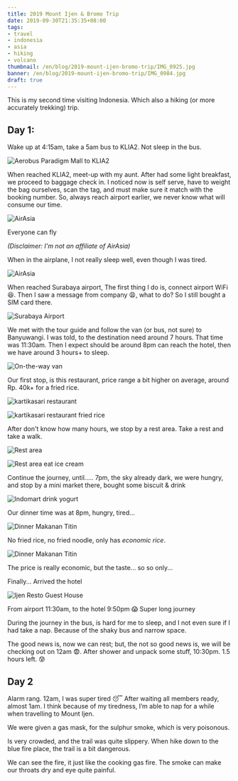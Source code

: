```yaml
---
title: 2019 Mount Ijen & Bromo Trip
date: 2019-09-30T21:35:35+08:00
tags:
- travel
- indonesia
- asia
- hiking
- volcano
thumbnail: /en/blog/2019-mount-ijen-bromo-trip/IMG_0925.jpg
banner: /en/blog/2019-mount-ijen-bromo-trip/IMG_0984.jpg
draft: true
---
```


This is my second time visiting Indonesia. Which also a hiking (or more accurately trekking) trip.

## Day 1:

Wake up at 4:15am, take a 5am bus to KLIA2. Not sleep in the bus.

![Aerobus Paradigm Mall to KLIA2](/en/blog/2019-mount-ijen-bromo-trip/IMG_0441.jpg)

When reached KLIA2, meet-up with my aunt. After had some light breakfast, we proceed to baggage check in. I noticed now is self serve, have to weight the bag ourselves, scan the tag, and must make sure it match with the booking number. So, always reach airport earlier, we never know what will consume our time.

![AirAsia](/en/blog/2019-mount-ijen-bromo-trip/IMG_0449.jpg)

Everyone can fly

_(Disclaimer: I'm not an affiliate of AirAsia)_

When in the airplane, I not really sleep well, even though I was tired.

![AirAsia](/en/blog/2019-mount-ijen-bromo-trip/IMG_0453.jpg)

When reached Surabaya airport, The first thing I do is, connect airport WiFi 😆.
Then I saw a message from company 😩, what to do? So I still bought a SIM card there.

![Surabaya Airport](/en/blog/2019-mount-ijen-bromo-trip/IMG_0455.jpg)

We met with the tour guide and follow the van (or bus, not sure) to Banyuwangi. I was told, to the destination need around 7 hours. That time was 11:30am. Then I expect should be around 8pm can reach the hotel, then we have around 3 hours+ to sleep.

![On-the-way van](/en/blog/2019-mount-ijen-bromo-trip/IMG_0457.jpg)

Our first stop, is this restaurant, price range a bit higher on average, around Rp. 40k+ for a fried rice.

![kartikasari restaurant](/en/blog/2019-mount-ijen-bromo-trip/IMG_0462.jpg)

![kartikasari restaurant fried rice](/en/blog/2019-mount-ijen-bromo-trip/IMG_0461.jpg)

After don't know how many hours, we stop by a rest area. Take a rest and take a walk.

![Rest area](/en/blog/2019-mount-ijen-bromo-trip/IMG_0466.jpg)

![Rest area eat ice cream](/en/blog/2019-mount-ijen-bromo-trip/IMG_0465.JPG)

Continue the journey, until..... 7pm, the sky already dark, we were hungry, and stop by a mini market there, bought some biscuit & drink

![Indomart drink yogurt](/en/blog/2019-mount-ijen-bromo-trip/IMG_0470.JPG)

Our dinner time was at 8pm, hungry, tired...

![Dinner Makanan Titin](/en/blog/2019-mount-ijen-bromo-trip/IMG_0472.jpg)

No fried rice, no fried noodle, only has _economic rice_.

![Dinner Makanan Titin](/en/blog/2019-mount-ijen-bromo-trip/IMG_0474.jpg)

The price is really economic, but the taste... so so only...

Finally... Arrived the hotel

![Ijen Resto Guest House](/en/blog/2019-mount-ijen-bromo-trip/IMG_0476.jpg)

From airport 11:30am, to the hotel 9:50pm 😱 Super long journey

During the journey in the bus, is hard for me to sleep, and I not even sure if I had take a nap. Because of the shaky bus and narrow space.

The good news is, now we can rest; but, the not so good news is, we will be checking out on 12am 😨.
After shower and unpack some stuff, 10:30pm. 1.5 hours left. 😰

## Day 2

Alarm rang. 12am, I was super tired 😴
After waiting all members ready, almost 1am. I think because of my tiredness, I’m able to nap for a while when travelling to Mount Ijen.

We were given a gas mask, for the sulphur smoke, which is very poisonous.

Is very crowded, and the trail was quite slippery. When hike down to the blue fire place, the trail is a bit dangerous.

We can see the fire, it just like the cooking gas fire. The smoke can make our throats dry and eye quite painful.
